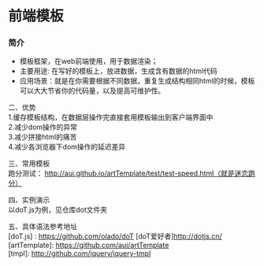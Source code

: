 # 前端模板

### 简介

* 模板框架，在web前端使用，用于数据渲染；<br>
* 主要用途: 在写好的模板上，放进数据，生成含有数据的html代码<br>
* 应用场景：就是在你需要根据不同数据，重复生成结构相同html的时候，模板可以大大节省你的代码量，以及提高可维护性。<br>
    
二、优势<br>
    1.缓存模板结构，在数据层操作完直接套用模板输出到客户端界面中<br>
    2.减少dom操作的异常<br>
    3.减少拼接html的痛苦<br>
    4.减少各浏览器下dom操作的延迟差异<br>
    
三、常用模板<br>
    跑分测试： http://aui.github.io/artTemplate/test/test-speed.html（就是迷恋跑分）
    
四、实例演示<br>
    以doT.js为例，见仓库dot文件夹
    
五、具体语法参考地址<br>
    [doT.js] : https://github.com/olado/doT   [doT爱好者]http://dotjs.cn/<br> 
    [artTemplate]: https://github.com/aui/artTemplate<br>
    [tmpl]: http://github.com/jquery/jquery-tmpl<br>

